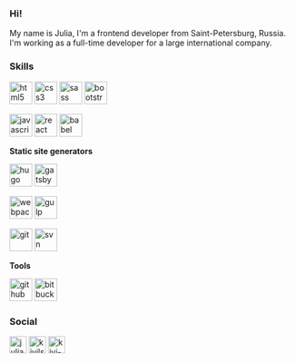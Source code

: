 ### Hi!
My name is Julia, 
I'm a frontend developer from Saint-Petersburg, Russia.
I'm working as a full-time developer for a large international company.

### Skills
<p align="left">
  <img src="https://devicons.github.io/devicon/devicon.git/icons/html5/html5-original-wordmark.svg" alt="html5" title="html5" width="40" height="40"/> <img src="https://devicons.github.io/devicon/devicon.git/icons/css3/css3-original-wordmark.svg" alt="css3" title="css3" width="40" height="40"/> <img src="https://devicons.github.io/devicon/devicon.git/icons/sass/sass-original.svg" alt="sass" title="sass" width="40" height="40"/> <img src="https://devicons.github.io/devicon/devicon.git/icons/bootstrap/bootstrap-plain.svg" alt="bootstrap" title="bootstrap" width="40" height="40"/>
</p>
<p align="left">
  <img src="https://devicons.github.io/devicon/devicon.git/icons/javascript/javascript-original.svg" alt="javascript" title="javascript" width="40" height="40"/> <img src="https://devicons.github.io/devicon/devicon.git/icons/react/react-original-wordmark.svg" alt="react" title="react" width="40" height="40"/> <img src="https://www.vectorlogo.zone/logos/babeljs/babeljs-icon.svg" alt="babel" title="babel" width="40" height="40"/>
</p>
<p align="left">
  <b>Static site generators</b>
</p>
<p align="left">
  <img src="https://api.iconify.design/logos-hugo.svg" alt="hugo" title="hugo SSG" width="40" height="40"/> <img src="https://www.vectorlogo.zone/logos/gatsbyjs/gatsbyjs-icon.svg" alt="gatsby" title="gatsby SSG" width="40" height="40"/>
</p>
<p align="left">
  <img src="https://devicons.github.io/devicon/devicon.git/icons/webpack/webpack-original.svg" alt="webpack" title="webpack" width="40" height="40"/> <img src="https://devicons.github.io/devicon/devicon.git/icons/gulp/gulp-plain.svg" alt="gulp" title="gulp" width="40" height="40"/>
</p>
<p align="left">
  <img src="https://www.vectorlogo.zone/logos/git-scm/git-scm-icon.svg" alt="git" title="git" width="40" height="40"/> <img src="https://api.iconify.design/logos-tortoisesvn.svg" alt="svn" title="SVN" width="40" height="40"/>
</p>
<p align="left">
  <b>Tools</b>
</p>
<p align="left">
  <img src="https://devicon.dev/devicon.git/icons/github/github-original.svg" alt="github" title="github" width="40" height="40"/> 
  <img src="https://devicon.dev/devicon.git/icons/bitbucket/bitbucket-original.svg" alt="bitbucket" title="bitbucket" width="40" height="40"/> 
</p>

### Social
<p align="left">
<a href="https://linkedin.com/in/julia-sesyunina-11356a34" target="blank"><img align="center" src="https://cdn.jsdelivr.net/npm/simple-icons@3.0.1/icons/linkedin.svg" alt="julia-sesyunina-11356a34" height="30" width="30" /></a>
<a href="https://codepen.io/kivils" target="blank"><img align="center" src="https://cdn.jsdelivr.net/npm/simple-icons@3.0.1/icons/codepen.svg" alt="kivils" height="30" width="30" /></a>
<a href="https://instagram.com/kivi-80" target="blank"><img align="center" src="https://cdn.jsdelivr.net/npm/simple-icons@3.0.1/icons/instagram.svg" alt="kivi-80" height="30" width="30" /></a>
</p>

